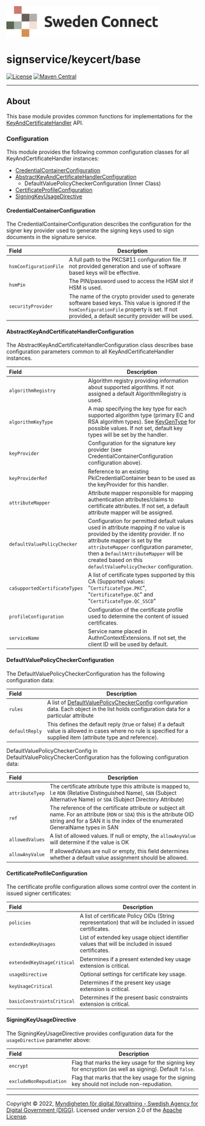 ![Logo](../../docs/images/sweden-connect.png)

# signservice/keycert/base

[![License](https://img.shields.io/badge/License-Apache%202.0-blue.svg)](https://opensource.org/licenses/Apache-2.0) [![Maven Central](https://maven-badges.herokuapp.com/maven-central/se.swedenconnect.signservice/signservice-keycert-base/badge.svg)](https://maven-badges.herokuapp.com/maven-central/se.swedenconnect.signservice/signservice-keycert-base)

-----

## About

This base module provides common functions for implementations for the [KeyAndCertificateHandler](https://github.com/swedenconnect/signservice/blob/main/core/src/main/java/se/swedenconnect/signservice/certificate/KeyAndCertificateHandler.java) API.


### Configuration

This module provides the following common configuration classes for all KeyAndCertificateHandler instances:

 - [CredentialContainerConfiguration](https://github.com/swedenconnect/signservice/blob/main/keycert/base/src/main/java/se/swedenconnect/signservice/certificate/base/config/CredentialContainerConfiguration.java)
 - [AbstractKeyAndCertificateHandlerConfiguration](https://github.com/swedenconnect/signservice/blob/main/keycert/base/src/main/java/se/swedenconnect/signservice/certificate/base/config/AbstractKeyAndCertificateHandlerConfiguration.java)
   - DefaultValuePolicyCheckerConfiguration (Inner Class)
 - [CertificateProfileConfiguration](https://github.com/swedenconnect/signservice/blob/main/keycert/base/src/main/java/se/swedenconnect/signservice/certificate/base/config/CertificateProfileConfiguration.java)
 - [SigningKeyUsageDirective](https://github.com/swedenconnect/signservice/blob/main/keycert/base/src/main/java/se/swedenconnect/signservice/certificate/base/config/SigningKeyUsageDirective.java)
 

#### CredentialContainerConfiguration

The CredentialContainerConfiguration describes the configuration for the signer key provider used to generate the signing keys used to sign documents in the signature service.

| Field                  | Description                                                                                                                                                                                           |
|:-----------------------|-------------------------------------------------------------------------------------------------------------------------------------------------------------------------------------------------------|
| `hsmConfigurationFile` | A full path to the PKCS#11 configuration file. If not provided generation and use of software based keys will be effective.                                                                           | 
| `hsmPin`               | The PIN/password used to access the HSM slot if HSM is used.                                                                                                                                          |
| `securityProvider`     | The name of the crypto provider used to generate software based keys. This value is ignored if the `hsmConfigurationFile` property is set. If not provided, a default security provider will be used. |

#### AbstractKeyAndCertificateHandlerConfiguration

The AbstractKeyAndCertificateHandlerConfiguration class describes base configuration parameters common to all KeyAndCertificateHandler instances.

| Field                         | Description                                                                                                                                                                                                                                                                                                                                                |
|:------------------------------|------------------------------------------------------------------------------------------------------------------------------------------------------------------------------------------------------------------------------------------------------------------------------------------------------------------------------------------------------------|
| `algorithmRegistry`           | Algorithm registry providing information about supported algorithms. If not assigned a default AlgorithmRegistry is used.                                                                                                                                                                                                                                  |
| `algorithmKeyType`            | A map specifying the key type for each supported algorithm type (primary EC and RSA algorithm types). See [KeyGenType](https://github.com/swedenconnect/credentials-support/blob/main/src/main/java/se/swedenconnect/security/credential/container/keytype/KeyGenType.java) for possible values. If not set, default key types will be set by the handler. |
| `keyProvider`                 | Configuration for the signature key provider (see CredentialContainerConfiguration configuration above).                                                                                                                                                                                                                                                   |
| `keyProviderRef`              | Reference to an existing PkiCredentialContainer bean to be used as the keyProvider for this handler.                                                                                                                                                                                                                                                       |
| `attributeMapper`             | Attribute mapper responsible for mapping authentication attributes/claims to certificate attributes. If not set, a default attribute mapper will be assigned.                                                                                                                                                                                              |
| `defaultValuePolicyChecker`   | Configuration for permitted default values used in attribute mapping if no value is provided by the identity provider. If no attribute mapper is set by the `attributeMapper` configuration parameter, then a `DefaultAttributeMapper` will be created based on this `defaultValuePolicyChecker` configuration.                                            |
| `caSupportedCertificateTypes` | A list of certificate types supported by this CA (Supported values: "`CertificateType.PKC`", "`CertificateType.QC`" and "`CertificateType.QC_SSCD`"                                                                                                                                                                                                        |
| `profileConfiguration`        | Configuration of the certificate profile used to determine the content of issued certificates.                                                                                                                                                                                                                                                             |
| `serviceName`                 | Service name placed in AuthnContextExtensions. If not set, the client ID will be used by default.                                                                                                                                                                                                                                                          |

#### DefaultValuePolicyCheckerConfiguration

The DefaultValuePolicyCheckerConfiguration has the following configuration data:

| Field           | Description                                                                                                                                                                                                                                                                                                                 |
|:----------------|-----------------------------------------------------------------------------------------------------------------------------------------------------------------------------------------------------------------------------------------------------------------------------------------------------------------------------|
| `rules`         | A list of [DefaultValuePolicyCheckerConfig](https://github.com/swedenconnect/signservice/blob/main/keycert/base/src/main/java/se/swedenconnect/signservice/certificate/attributemapping/DefaultValuePolicyCheckerImpl.java) configuration data. Each object in the list holds configuration data for a particular attribute |
| `defaultReply`  | This defines the default reply (true or false) if a default value is allowed in cases where no rule is specified for a supplied item (attribute type and reference).                                                                                                                                                        |

DefaultValuePolicyCheckerConfig in DefaultValuePolicyCheckerConfiguration has the following configuration data:

| Field            | Description                                                                                                                                                                                                 |
|:-----------------|-------------------------------------------------------------------------------------------------------------------------------------------------------------------------------------------------------------|
| `attributeTyep`  | The certificate attribute type this attribute is mapped to, I.e `RDN` (Relative Distinguished Name), `SAN` (Subject Alternative Name) or `SDA` (Subject Directory Attribute)                                |
| `ref`            | The reference of the certificate attribute or subject alt name. For an attribute (`RDN` or `SDA`) this is the attribute OID string and for a SAN it is the index of the enumerated GeneralName types in SAN |
| `allowedValues`  | A list of allowed values. If null or empty, the `allowAnyValue` will determine if the value is OK                                                                                                           |
| `allowAnyValue`  | If allowedValues are null or empty, this field determines whether a default value assignment should be allowed.                                                                                             |

#### CertificateProfileConfiguration

The certificate profile configuration allows some control over the content in issued signer certificates:

| Field                      | Description                                                                                             |
|:---------------------------|---------------------------------------------------------------------------------------------------------|
| `policies`                 | A list of certificate Policy OIDs (String representation) that will be included in issued certificates. |
| `extendedKeyUsages`        | List of extended key usage object identifier values that will be included in issued certificates.       |
| `extendedKeyUsageCritical` | Determines if a present extended key usage extension is critical.                                       |
| `usageDirective`           | Optional settings for certificate key usage.                                                            |
| `keyUsageCritical`         | Determines if the present key usage extension is critical.                                              |
| `basicConstraintsCritical` | Determines if the present basic constraints extension is critical.                                      |

#### SigningKeyUsageDirective

The SigningKeyUsageDirective provides configuration data for the `usageDirective` parameter above:

| Field                   | Description                                                                                             |
|:------------------------|---------------------------------------------------------------------------------------------------------|
| `encrypt`               | Flag that marks the key usage for the signing key for encryption (as well as signing). Default `false`. |
| `excludeNonRepudiation` | Flag that marks that the key usage for the signing key should not include non-repudiation.              | 


-----

Copyright &copy; 2022, [Myndigheten för digital förvaltning - Swedish Agency for Digital Government (DIGG)](http://www.digg.se). Licensed under version 2.0 of the [Apache License](http://www.apache.org/licenses/LICENSE-2.0).
